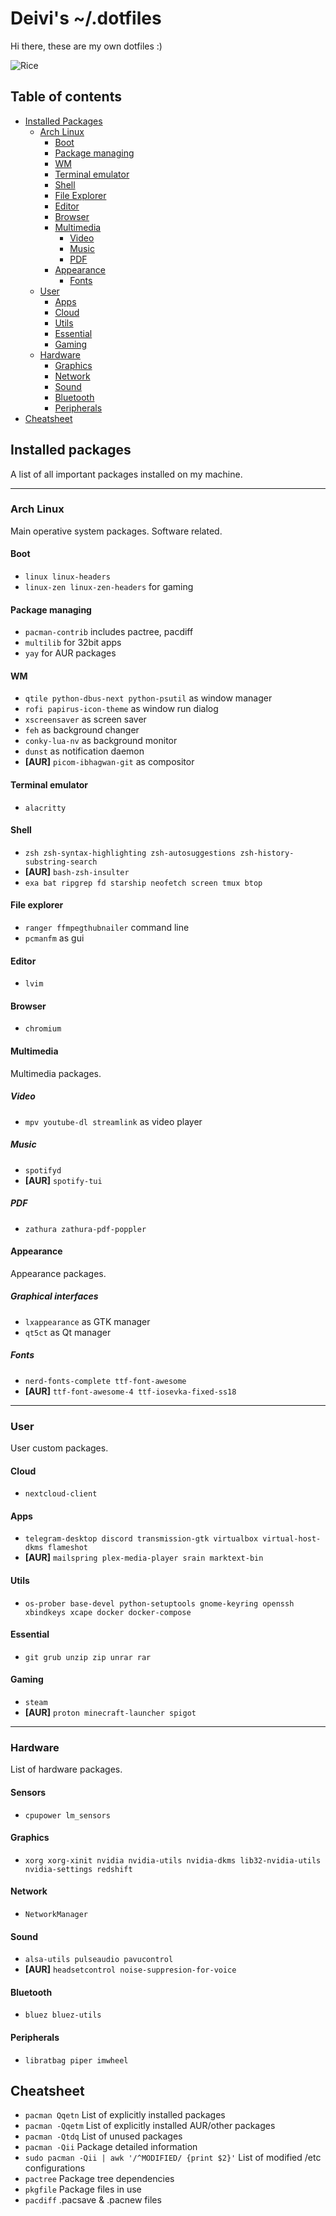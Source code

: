 # Deivi's ~/.dotfiles

Hi there, these are my own dotfiles :)

![Rice](https://i.imgur.com/LunUaax.jpg)

## Table of contents

* [Installed Packages](#installed-packages)
  * [Arch Linux](#arch-linux)
    * [Boot](#boot)
    * [Package managing](#package-managing)
    * [WM](#wm)
    * [Terminal emulator](#terminal-emulator)
    * [Shell](#shell)
    * [File Explorer](#file-explorer)
    * [Editor](#editor)
    * [Browser](#browser)
    * [Multimedia](#multimedia)
      * [Video](#video)
      * [Music](#music)
      * [PDF](#pdf)
    * [Appearance](#appearance)
      * [Fonts](#fonts)
  * [User](#user)
    * [Apps](#apps)
    * [Cloud](#cloud)
    * [Utils](#utils)
    * [Essential](#essential)
    * [Gaming](#gaming)
  * [Hardware](#hardware)
    * [Graphics](#graphics)
    * [Network](#network)
    * [Sound](#sound)
    * [Bluetooth](#bluetooth)
    * [Peripherals](#peripherals)
* [Cheatsheet](#cheatsheet)

## Installed packages
A list of all important packages installed on my machine.

------------------------------------------------------------------------------------------------

### Arch Linux
Main operative system packages. Software related.

#### Boot
* `linux linux-headers`
* `linux-zen linux-zen-headers` for gaming

#### Package managing
* `pacman-contrib` includes pactree, pacdiff
* `multilib` for 32bit apps
* `yay` for AUR packages

#### WM
* `qtile python-dbus-next python-psutil` as window manager
* `rofi papirus-icon-theme` as window run dialog
* `xscreensaver` as screen saver
* `feh` as background changer
* `conky-lua-nv` as background monitor
* `dunst` as notification daemon
* **[AUR]** `picom-ibhagwan-git` as compositor

#### Terminal emulator
* `alacritty`

#### Shell
* `zsh zsh-syntax-highlighting zsh-autosuggestions zsh-history-substring-search`
* **[AUR]** `bash-zsh-insulter`
* `exa bat ripgrep fd starship neofetch screen tmux btop`

#### File explorer
* `ranger ffmpegthubnailer` command line
* `pcmanfm` as gui

#### Editor
* `lvim`

#### Browser
* `chromium`

#### Multimedia
Multimedia packages.

##### Video
* `mpv youtube-dl streamlink` as video player

##### Music
* `spotifyd`
* **[AUR]** `spotify-tui`

##### PDF
* `zathura zathura-pdf-poppler`

#### Appearance
Appearance packages.

##### Graphical interfaces
* `lxappearance` as GTK manager
* `qt5ct` as Qt manager

##### Fonts
* `nerd-fonts-complete ttf-font-awesome` 
* **[AUR]** `ttf-font-awesome-4 ttf-iosevka-fixed-ss18`

------------------------------------------------------------------------------------------------

### User
User custom packages.

#### Cloud
* `nextcloud-client`

#### Apps
* `telegram-desktop discord transmission-gtk virtualbox virtual-host-dkms flameshot`
* **[AUR]** `mailspring plex-media-player srain marktext-bin`

#### Utils
* `os-prober base-devel python-setuptools gnome-keyring openssh xbindkeys xcape docker docker-compose`

#### Essential
* `git grub unzip zip unrar rar`

#### Gaming
* `steam`
* **[AUR]** `proton minecraft-launcher spigot`

------------------------------------------------------------------------------------------------

### Hardware
List of hardware packages.

#### Sensors
* `cpupower lm_sensors`

#### Graphics
* `xorg xorg-xinit nvidia nvidia-utils nvidia-dkms lib32-nvidia-utils nvidia-settings redshift`

#### Network
* `NetworkManager`

#### Sound
* `alsa-utils pulseaudio pavucontrol`
* **[AUR]** `headsetcontrol noise-suppresion-for-voice`

#### Bluetooth
* `bluez bluez-utils`

#### Peripherals
* `libratbag piper imwheel`

## Cheatsheet
* `pacman Qqetn` List of explicitly installed packages
* `pacman -Qqetm` List of explicitly installed AUR/other packages
* `pacman -Qtdq` List of unused packages
* `pacman -Qii` Package detailed information
* `sudo pacman -Qii | awk '/^MODIFIED/ {print $2}'` List of modified /etc configurations
* `pactree` Package tree dependencies
* `pkgfile` Package files in use
* `pacdiff` .pacsave & .pacnew files
